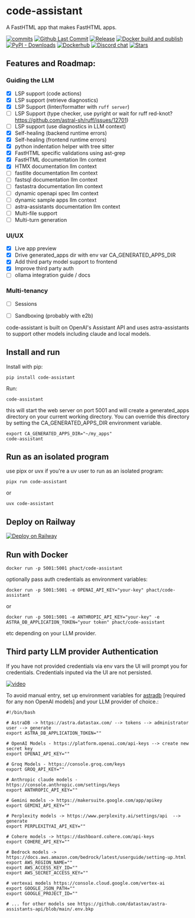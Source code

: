 # code-assistant

A FastHTML app that makes FastHTML apps.

[![commits](https://img.shields.io/github/commit-activity/m/phact/code-assistant)](https://github.com/phact/code-assistant/commits/main)
[![Github Last Commit](https://img.shields.io/github/last-commit/phact/code-assistant)](https://github.com/phact/code-assistant/commits/main)
[![Release](https://github.com/phact/code-assistant/actions/workflows/releases.yml/badge.svg?branch=main)](https://github.com/phact/code-assistant/actions/workflows/releases.yml)
[![Docker build and publish](https://github.com/phact/code-assistant/actions/workflows/docker.yml/badge.svg)](https://github.com/phact/code-assistant/actions/workflows/docker.yml)
[![PyPI - Downloads](https://img.shields.io/pypi/dw/code-assistant?label=pypi%20downloads)](https://badge.fury.io/py/code-assistant)
[![Dockerhub](https://img.shields.io/static/v1?label=Pull%20from&message=DockerHub&color=blue&logo=Docker&style=flat-square)](https://hub.docker.com/r/phact/code-assistant)
[![Discord chat](https://img.shields.io/static/v1?label=Chat%20on&message=Discord&color=blue&logo=Discord&style=flat-square)](https://discord.gg/MEFVXUvsuy)
[![Stars](https://img.shields.io/github/stars/phact/code-assistant?style=social)](https://github.com/phact/code-assistant/stargazers)


## Features and Roadmap:

### Guiding the LLM
 - [X] LSP support (code actions)
 - [X] LSP support (retrieve diagnostics)
 - [X] LSP Support (linter/formatter with `ruff server`)
 - [ ] LSP Support (type checker, use pyright or wait for ruff red-knot? https://github.com/astral-sh/ruff/issues/12701)
 - [ ] LSP support (use diagnostics in LLM context)
 - [X] Self-healing (backend runtime errors)
 - [X] Self-healing (frontend runtime errors)
 - [X] python indentation helper with tree sitter
 - [X] FastHTML specific validations using ast-grep
 - [X] FastHTML documentation llm context
 - [X] HTMX documentation llm context
 - [ ] fastlite documentation llm context
 - [ ] fastsql documentation llm context
 - [ ] fastastra documentation llm context
 - [ ] dynamic openapi spec llm context
 - [ ] dynamic sample apps llm context
 - [ ] astra-assistants documentation llm context
 - [ ] Multi-file support
 - [ ] Multi-turn generation

### UI/UX
 - [X] Live app preview
 - [X] Drive generated_apps dir with env var CA_GENERATED_APPS_DIR
 - [X] Add third party model support to frontend
 - [X] Improve third party auth
 - [ ] ollama integration guide / docs

 ### Multi-tenancy
 - [ ] Sessions
 - [ ] Sandboxing (probably with e2b)


code-assistant is built on OpenAI's Assistant API and uses astra-assistants to support other models including claude and local models.

## Install and run

Install with pip:

    pip install code-assistant

Run:

    code-assistant

this will start the web server on port 5001 and will create a generated_apps directory on your current working directory. You can override this directory by setting the CA_GENERATED_APPS_DIR environment variable.

    export CA_GENERATED_APPS_DIR="~/my_apps"
    code-assistant

## Run as an isolated program

use pipx or uvx if you're a uv user to run as an isolated program:

    pipx run code-assistant

or

    uvx code-assistant


## Deploy on Railway

[![Deploy on Railway](https://railway.app/button.svg)](https://railway.app/template/uLhG0l?referralCode=A6Uk1R)

## Run with Docker

    docker run -p 5001:5001 phact/code-assistant

optionally pass auth credentials as environment variables:

    docker run -p 5001:5001 -e OPENAI_API_KEY="your-key" phact/code-assistant

or 

    docker run -p 5001:5001 -e ANTHROPIC_API_KEY="your-key" -e ASTRA_DB_APPLICATION_TOKEN="your token" phact/code-assistant

etc depending on your LLM provider.

## Third party LLM provider Authentication

If you have not provided credentials via env vars the UI will prompt you for credentials. Credentials inputed via the UI are not persisted.

[![video](assets/code_assistant_models.gif)](https://www.youtube.com/watch?v=9Vk7t7wtd4E)

To avoid manual entry, set up environment variables for [astradb](https://astra.datastax.com/) [required for any non OpenAI models] and your LLM provider of choice.:

```
#!/bin/bash

# AstraDB -> https://astra.datastax.com/ --> tokens --> administrator user --> generate
export ASTRA_DB_APPLICATION_TOKEN=""

# OpenAI Models - https://platform.openai.com/api-keys --> create new secret key
export OPENAI_API_KEY=""

# Groq Models - https://console.groq.com/keys
export GROQ_API_KEY=""

# Anthropic claude models - https://console.anthropic.com/settings/keys
export ANTHROPIC_API_KEY=""

# Gemini models -> https://makersuite.google.com/app/apikey
export GEMINI_API_KEY=""

# Perplexity models -> https://www.perplexity.ai/settings/api  --> generate
export PERPLEXITYAI_API_KEY=""

# Cohere models -> https://dashboard.cohere.com/api-keys
export COHERE_API_KEY=""

# Bedrock models -> https://docs.aws.amazon.com/bedrock/latest/userguide/setting-up.html
export AWS_REGION_NAME=""
export AWS_ACCESS_KEY_ID=""
export AWS_SECRET_ACCESS_KEY=""

# vertexai models https://console.cloud.google.com/vertex-ai
export GOOGLE_JSON_PATH=""
export GOOGLE_PROJECT_ID=""

# ... for other models see https://github.com/datastax/astra-assistants-api/blob/main/.env.bkp
```
